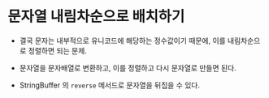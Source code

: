 # 문자열 내림차순으로 배치하기  

* 결국 문자는 내부적으로 유니코드에 해당하는 정수값이기 때문에, 이를 내림차순으로 정렬하면 되는 문제.  


* 문자열을 문자배열로 변환하고, 이를 정렬하고 다시 문자열로 만들면 된다.  


* StringBuffer 의 `reverse` 메서드로 문자열을 뒤집을 수 있다.  

